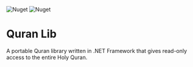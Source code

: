![Nuget](https://img.shields.io/nuget/dt/Pienteger.QuranLib?style=flat-square)
![Nuget](https://img.shields.io/nuget/v/Pienteger.QuranLib?style=flat-square)

# Quran Lib

A portable Quran library written in .NET Framework that gives read-only access to the entire Holy Quran.